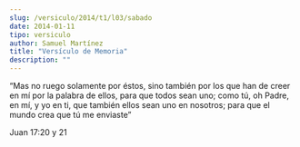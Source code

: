 ```yaml
---
slug: /versiculo/2014/t1/l03/sabado
date: 2014-01-11
tipo: versiculo
author: Samuel Martínez
title: "Versículo de Memoria"
description: ""
---
```


“Mas no ruego solamente por éstos, sino también por los que han de creer en mí por la palabra de ellos, para que todos sean uno; como tú, oh Padre, en mí, y yo en ti, que también ellos sean uno en nosotros; para que el mundo crea que tú me enviaste”

Juan 17:20 y 21
